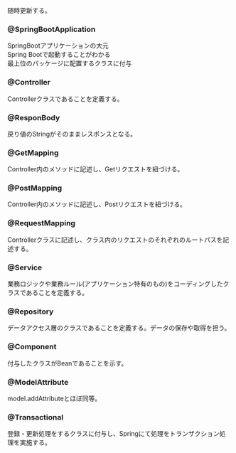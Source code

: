 随時更新する。
### @SpringBootApplication  
SpringBootアプリケーションの大元  
Spring Bootで起動することがわかる  
最上位のパッケージに配置するクラスに付与  
### @Controller
Controllerクラスであることを定義する。
### @ResponBody
戻り値のStringがそのままレスポンスとなる。
### @GetMapping
Controller内のメソッドに記述し、Getリクエストを紐づける。
### @PostMapping
Controller内のメソッドに記述し、Postリクエストを紐づける。
### @RequestMapping
Controllerクラスに記述し、クラス内のリクエストのそれぞれのルートパスを記述する。
### @Service
業務ロジックや業務ルール(アプリケーション特有のもの)をコーディングしたクラスであることを定義する。
### @Repository
データアクセス層のクラスであることを定義する。データの保存や取得を担う。
### @Component
付与したクラスがBeanであることを示す。
### @ModelAttribute
model.addAttributeとほぼ同等。
### @Transactional
登録・更新処理をするクラスに付与し、Springにて処理をトランザクション処理を実施する。
